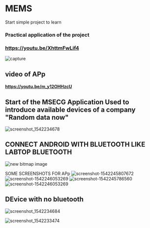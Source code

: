 # MEMS
Start simple project to learn 
### Practical application of the project
### https://youtu.be/XhttmFwLif4
![capture](https://user-images.githubusercontent.com/31747623/48624574-68b75d80-e9b5-11e8-821c-beafe676a2d7.PNG)

## video of APp
#### https://youtu.be/m_y12OHHzcU

## Start of the MSECG Application Used to introduce available devices of a company  "Random data now"
![screenshot_1542234678](https://user-images.githubusercontent.com/31747623/48524286-77ecbd00-e888-11e8-99e9-5f530824b124.png)

## CONNECT ANDROID WITH BLUETOOTH LIKE LABTOP BLUETOOTH

![new bitmap image](https://user-images.githubusercontent.com/31747623/48525083-63f68a80-e88b-11e8-9564-718772e5b80c.jpg)

SOME SCREENSHOTS FOR APp
![screenshot-1542245807672](https://user-images.githubusercontent.com/31747623/48525127-9902dd00-e88b-11e8-8fa8-3585600cc679.jpg)
![screenshot-1542246053269](https://user-images.githubusercontent.com/31747623/48525140-a5873580-e88b-11e8-81bb-ac92242dc717.jpg)
![screenshot-1542245786560](https://user-images.githubusercontent.com/31747623/48525156-b2a42480-e88b-11e8-85ca-452287088fbc.jpg)
![screenshot-1542246053269](https://user-images.githubusercontent.com/31747623/48525172-c51e5e00-e88b-11e8-9357-be42faf97e14.jpg)

## DEvice with no bluetooth
![screenshot_1542234684](https://user-images.githubusercontent.com/31747623/48525193-da938800-e88b-11e8-813d-94b06e87f5a1.png)

![screenshot_1542233474](https://user-images.githubusercontent.com/31747623/48525224-f7c85680-e88b-11e8-9952-f65afefe521d.png)
